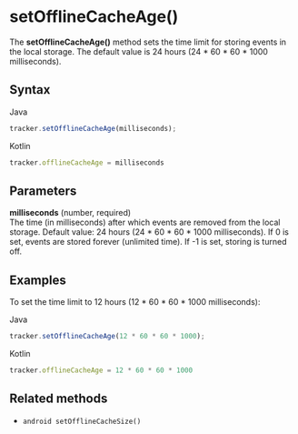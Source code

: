 # setOfflineCacheAge()

The **setOfflineCacheAge()** method sets the time limit for storing
events in the local storage. The default value is 24 hours (24 \* 60 \*
60 \* 1000 milliseconds).

## Syntax

<div class="tabs">

<div class="group-tab">

Java

``` javascript
tracker.setOfflineCacheAge(milliseconds);
```

</div>

<div class="group-tab">

Kotlin

``` javascript
tracker.offlineCacheAge = milliseconds
```

</div>

</div>

## Parameters

**milliseconds** (number, required)  
The time (in milliseconds) after which events are removed from the local
storage. Default value: 24 hours (24 \* 60 \* 60 \* 1000 milliseconds).
If 0 is set, events are stored forever (unlimited time). If -1 is set,
storing is turned off.

## Examples

To set the time limit to 12 hours (12 \* 60 \* 60 \* 1000 milliseconds):

<div class="tabs">

<div class="group-tab">

Java

``` javascript
tracker.setOfflineCacheAge(12 * 60 * 60 * 1000);
```

</div>

<div class="group-tab">

Kotlin

``` javascript
tracker.offlineCacheAge = 12 * 60 * 60 * 1000
```

</div>

</div>

## Related methods

  - `android setOfflineCacheSize()`
